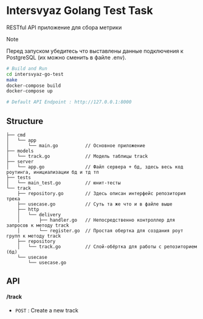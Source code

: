 # Intersvyaz Golang Test Task
RESTful API приложение для сбора метрики

> [!NOTE]
> Перед запуском убедитесь что выставлены данные подключения к PostgreSQL (их можно сменить в файле .env).

```bash
# Build and Run
cd intersvyaz-go-test
make
docker-compose build
docker-compose up

# Default API Endpoint : http://127.0.0.1:8000
```

## Structure
```
├── cmd
│   └── app
│       └── main.go          // Основное приложение
├── models
│   └── track.go             // Модель таблицы track
├── server
│   └── app.go               // Файл сервера + бд, здесь весь код роутинга, инициализации бд и тд тп
├── tests
│   └── main_test.go         // юнит-тесты
└── track
    ├── repository.go        // Здесь описан интерфейс репозитория трека
    ├── usecase.go           // Суть та же что и в файле выше
    ├── http
    │   └── delivery
    │       ├── handler.go   // Непосредственно контроллер для запросов к методу track
    │       └── register.go  // Простая обертка для создания роут групп к методу track
    ├── repository
    │   └── track.go         // Слой-обёртка для работы с репозиторием (бд)
    └── usecase
        └── usecase.go
```

## API

#### /track
* `POST` : Create a new track
